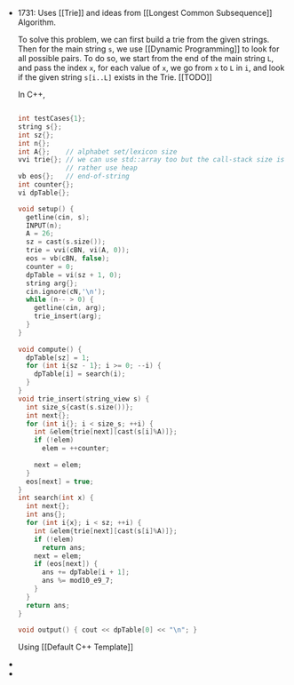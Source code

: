 - 1731:
  Uses [[Trie]] and ideas from [[Longest Common Subsequence]] Algorithm.
  
  To solve this problem, we can first build a trie from the given strings. Then for the main string ``s``, we use [[Dynamic Programming]] to look for all possible pairs. To do so, we start from the end of the main string ``L``, and pass the index ``x``, for each value of ``x``, we go from ``x`` to ``L`` in ``i``, and look if the given string ``s[i..L]`` exists in the Trie. [[TODO]]
  
  In C++,
  ```cpp
  
  int testCases{1};
  string s{};
  int sz{};
  int n{};
  int A{};    // alphabet set/lexicon size
  vvi trie{}; // we can use std::array too but the call-stack size is limited,
              // rather use heap
  vb eos{};   // end-of-string
  int counter{};
  vi dpTable{};
  
  void setup() {
    getline(cin, s);
    INPUT(n);
    A = 26;
    sz = cast(s.size());
    trie = vvi(cBN, vi(A, 0));
    eos = vb(cBN, false);
    counter = 0;
    dpTable = vi(sz + 1, 0);
    string arg{};
    cin.ignore(cN,'\n');
    while (n-- > 0) {
      getline(cin, arg);
      trie_insert(arg);
    }
  }
   
  void compute() {
    dpTable[sz] = 1;
    for (int i{sz - 1}; i >= 0; --i) {
      dpTable[i] = search(i);
    }
  }
  void trie_insert(string_view s) {
    int size_s{cast(s.size())};
    int next{};
    for (int i{}; i < size_s; ++i) {
      int &elem{trie[next][cast(s[i]%A)]};
      if (!elem)
        elem = ++counter;
   
      next = elem;
    }
    eos[next] = true;
  }
  int search(int x) {
    int next{};
    int ans{};
    for (int i{x}; i < sz; ++i) {
      int &elem{trie[next][cast(s[i]%A)]};
      if (!elem)
        return ans;
      next = elem;
      if (eos[next]) {
        ans += dpTable[i + 1];
        ans %= mod10_e9_7;
      }
    }
    return ans;
  }
   
  void output() { cout << dpTable[0] << "\n"; }
  
  ```
  
  Using [[Default C++ Template]]
-
-